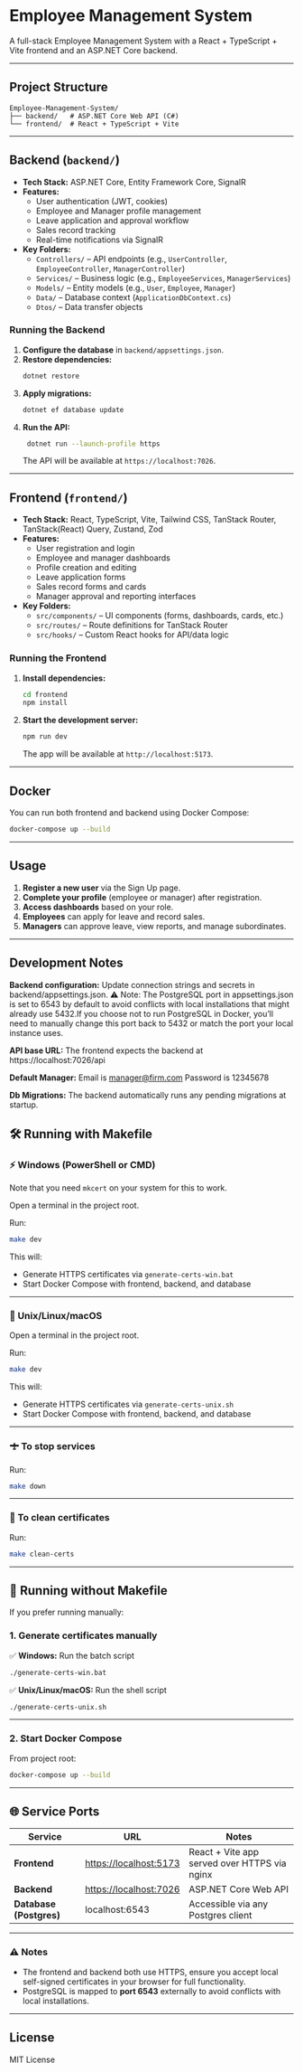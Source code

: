 # Employee Management System

A full-stack Employee Management System with a React + TypeScript + Vite frontend and an ASP.NET Core backend.

---

## Project Structure

```
Employee-Management-System/
├── backend/   # ASP.NET Core Web API (C#)
└── frontend/  # React + TypeScript + Vite
```

---

## Backend (`backend/`)

- **Tech Stack:** ASP.NET Core, Entity Framework Core, SignalR
- **Features:**
  - User authentication (JWT, cookies)
  - Employee and Manager profile management
  - Leave application and approval workflow
  - Sales record tracking
  - Real-time notifications via SignalR
- **Key Folders:**
  - `Controllers/` – API endpoints (e.g., `UserController`, `EmployeeController`, `ManagerController`)
  - `Services/` – Business logic (e.g., `EmployeeServices`, `ManagerServices`)
  - `Models/` – Entity models (e.g., `User`, `Employee`, `Manager`)
  - `Data/` – Database context (`ApplicationDbContext.cs`)
  - `Dtos/` – Data transfer objects

### Running the Backend

1. **Configure the database** in `backend/appsettings.json`.
2. **Restore dependencies:**
   ```sh
   dotnet restore
   ```
3. **Apply migrations:**
   ```sh
   dotnet ef database update
   ```
4. **Run the API:**
   ```sh
    dotnet run --launch-profile https
   ```
   The API will be available at `https://localhost:7026`.

---

## Frontend (`frontend/`)

- **Tech Stack:** React, TypeScript, Vite, Tailwind CSS, TanStack Router, TanStack(React) Query, Zustand, Zod
- **Features:**
  - User registration and login
  - Employee and manager dashboards
  - Profile creation and editing
  - Leave application forms
  - Sales record forms and cards
  - Manager approval and reporting interfaces
- **Key Folders:**
  - `src/components/` – UI components (forms, dashboards, cards, etc.)
  - `src/routes/` – Route definitions for TanStack Router
  - `src/hooks/` – Custom React hooks for API/data logic

### Running the Frontend

1. **Install dependencies:**
   ```sh
   cd frontend
   npm install
   ```
2. **Start the development server:**
   ```sh
   npm run dev
   ```
   The app will be available at `http://localhost:5173`.

---

## Docker

You can run both frontend and backend using Docker Compose:

```sh
docker-compose up --build
```

---

## Usage

1. **Register a new user** via the Sign Up page.
2. **Complete your profile** (employee or manager) after registration.
3. **Access dashboards** based on your role.
4. **Employees** can apply for leave and record sales.
5. **Managers** can approve leave, view reports, and manage subordinates.

---

## Development Notes

**Backend configuration:** Update connection strings and secrets in backend/appsettings.json. ⚠️ Note: The PostgreSQL port in appsettings.json is set to 6543 by default to avoid conflicts with local installations that might already use 5432.If you choose not to run PostgreSQL in Docker, you’ll need to manually change this port back to 5432 or match the port your local instance uses.

**API base URL:** The frontend expects the backend at https://localhost:7026/api

**Default Manager:** Email is manager@firm.com Password is 12345678

**Db Migrations:** The backend automatically runs any pending migrations at startup. 

## 🛠️ Running with Makefile

### ⚡ Windows (PowerShell or CMD)

Note that you need `mkcert` on your system for this to work.

Open a terminal in the project root.

Run:

```sh
make dev
```

This will:

* Generate HTTPS certificates via `generate-certs-win.bat`
* Start Docker Compose with frontend, backend, and database

---

### 🐗 Unix/Linux/macOS

Open a terminal in the project root.

Run:

```sh
make dev
```

This will:

* Generate HTTPS certificates via `generate-certs-unix.sh`
* Start Docker Compose with frontend, backend, and database

---

### 🛨️ To stop services

Run:

```sh
make down
```

---

### 🧹 To clean certificates

Run:

```sh
make clean-certs
```

---

## 🚀 Running without Makefile

If you prefer running manually:

### 1. Generate certificates manually

✅ **Windows:** Run the batch script

```sh
./generate-certs-win.bat
```

✅ **Unix/Linux/macOS:** Run the shell script

```sh
./generate-certs-unix.sh
```

---

### 2. Start Docker Compose

From project root:

```sh
docker-compose up --build
```

---

## 🌐 Service Ports

| Service                 | URL                                              | Notes                                        |
| ----------------------- | ------------------------------------------------ | -------------------------------------------- |
| **Frontend**            | [https://localhost:5173](https://localhost:5173) | React + Vite app served over HTTPS via nginx |
| **Backend**             | [https://localhost:7026](https://localhost:7026) | ASP.NET Core Web API                         |
| **Database (Postgres)** | localhost:6543                                   | Accessible via any Postgres client           |

---

### ⚠️ Notes

* The frontend and backend both use HTTPS, ensure you accept local self-signed certificates in your browser for full functionality.
* PostgreSQL is mapped to **port 6543** externally to avoid conflicts with local installations.

---

## License

MIT License
